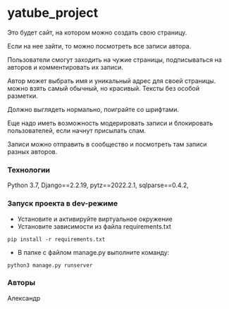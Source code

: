 # yatube_project
Это будет сайт, на котором можно создать свою страницу.

Если на нее зайти, то можно посмотреть все записи автора.

Пользователи смогут заходить на чужие страницы, подписываться на авторов и комментировать их записи.

Автор может выбрать имя и уникальный адрес для своей страницы. 
можно взять самый обычный, но красивый. Тексты без особой разметки.

Должно выглядеть нормально, поиграйте со шрифтами.

Еще надо иметь возможность модерировать записи и блокировать пользователей, если начнут присылать спам.

Записи можно отправить в сообщество и посмотреть там записи разных авторов.


### Технологии
Python 3.7,
Django==2.2.19,
pytz==2022.2.1,
sqlparse==0.4.2,
### Запуск проекта в dev-режиме
- Установите и активируйте виртуальное окружение
- Установите зависимости из файла requirements.txt
```
pip install -r requirements.txt
``` 
- В папке с файлом manage.py выполните команду:
```
python3 manage.py runserver
```
### Авторы
Александр
